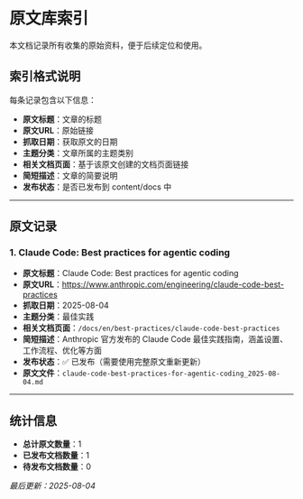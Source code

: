 # 原文库索引

本文档记录所有收集的原始资料，便于后续定位和使用。

## 索引格式说明

每条记录包含以下信息：
- **原文标题**：文章的标题
- **原文URL**：原始链接
- **抓取日期**：获取原文的日期
- **主题分类**：文章所属的主题类别
- **相关文档页面**：基于该原文创建的文档页面链接
- **简短描述**：文章的简要说明
- **发布状态**：是否已发布到 content/docs 中

---

## 原文记录

### 1. Claude Code: Best practices for agentic coding

- **原文标题**：Claude Code: Best practices for agentic coding
- **原文URL**：https://www.anthropic.com/engineering/claude-code-best-practices
- **抓取日期**：2025-08-04
- **主题分类**：最佳实践
- **相关文档页面**：`/docs/en/best-practices/claude-code-best-practices`
- **简短描述**：Anthropic 官方发布的 Claude Code 最佳实践指南，涵盖设置、工作流程、优化等方面
- **发布状态**：✅ 已发布（需要使用完整原文重新更新）
- **原文文件**：`claude-code-best-practices-for-agentic-coding_2025-08-04.md`

---

## 统计信息

- **总计原文数量**：1
- **已发布文档数量**：1
- **待发布文档数量**：0

*最后更新：2025-08-04*

